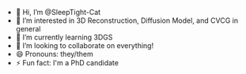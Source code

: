 - 👋 Hi, I’m @SleepTight-Cat
- 👀 I’m interested in 3D Reconstruction, Diffusion Model, and CVCG in general
- 🌱 I’m currently learning 3DGS
- 💞️ I’m looking to collaborate on everything!
- 😄 Pronouns: they/them
- ⚡ Fun fact: I'm a PhD candidate

<!---
SleepTight-Cat/SleepTight-Cat is a ✨ special ✨ repository because its `README.md` (this file) appears on your GitHub profile.
You can click the Preview link to take a look at your changes.
--->
